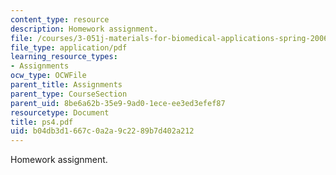 ```yaml
---
content_type: resource
description: Homework assignment.
file: /courses/3-051j-materials-for-biomedical-applications-spring-2006/b04db3d1667c0a2a9c2289b7d402a212_ps4.pdf
file_type: application/pdf
learning_resource_types:
- Assignments
ocw_type: OCWFile
parent_title: Assignments
parent_type: CourseSection
parent_uid: 8be6a62b-35e9-9ad0-1ece-ee3ed3efef87
resourcetype: Document
title: ps4.pdf
uid: b04db3d1-667c-0a2a-9c22-89b7d402a212
---
```

Homework assignment.

